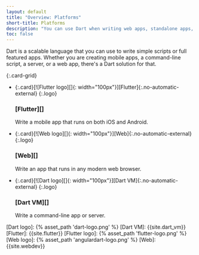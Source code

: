 ```yaml
---
layout: default
title: "Overview: Platforms"
short-title: Platforms
description: "You can use Dart when writing web apps, standalone apps, servers, mobile apps, and embedded apps."
toc: false
---
```


Dart is a scalable language that you can use to write simple scripts or full
featured apps. Whether you are creating mobile apps, a command-line script,
a server, or a web app, there's a Dart solution for that.

{:.card-grid}
- {:.card}[![Flutter logo][]{: width="100px"}][Flutter]{:.no-automatic-external}
  {:.logo}

  ### [Flutter][]

  Write a mobile app that runs on both iOS and Android.

- {:.card}[![Web logo][]{: width="100px"}][Web]{:.no-automatic-external}
  {:.logo}

  ### [Web][]

  Write an app that runs in any modern web browser.

- {:.card}[![Dart logo][]{: width="100px"}][Dart VM]{:.no-automatic-external}
  {:.logo}

  ### [Dart VM][]

  Write a command-line app or server.


[Dart logo]: {% asset_path 'dart-logo.png' %}
[Dart VM]: {{site.dart_vm}}
[Flutter]: {{site.flutter}}
[Flutter logo]: {% asset_path 'flutter-logo.png' %}
[Web logo]: {% asset_path 'angulardart-logo.png' %}
[Web]: {{site.webdev}}
